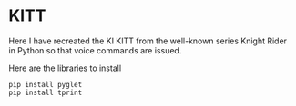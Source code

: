 # KITT
Here I have recreated the KI KITT from the well-known series Knight Rider in Python so that voice commands are issued. 

Here are the libraries to install

    pip install pyglet
    pip install tprint
